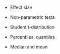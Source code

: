 
* Effect size
* Non-parametric tests
* Student t-distribution

* Percentiles, quantiles
* Median and mean